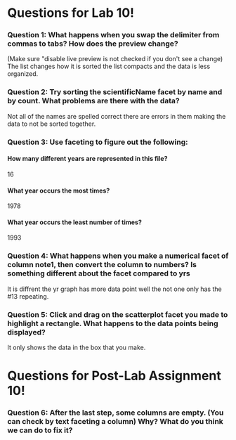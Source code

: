 # Questions for Lab 10!

### Question 1: What happens when you swap the delimiter from commas to tabs? How does the preview change? 
(Make sure "disable live preview is not checked if you don't see a change)
The list changes how it is sorted the list compacts and the data is less organized.
### Question 2: Try sorting the scientificName facet by name and by count. What problems are there with the data?
Not all of the names are spelled correct there are errors in them making the data to not be sorted together.
### Question 3: Use faceting to figure out the following:
#### How many different years are represented in this file?
16
#### What year occurs the most times?
1978
#### What year occurs the least number of times?
1993
### Question 4: What happens when you make a numerical facet of column note1, then convert the column to numbers? Is something different about the facet compared to yrs
It is diffrent the yr graph has more data point well the not one only has the #13 repeating.
### Question 5: Click and drag on the scatterplot facet you made to highlight a rectangle. What happens to the data points being displayed?
It only shows the data in the box that you make.
# Questions for Post-Lab Assignment 10!

### Question 6: After the last step, some columns are empty. (You can check by text faceting a column) Why? What do you think we can do to fix it?
